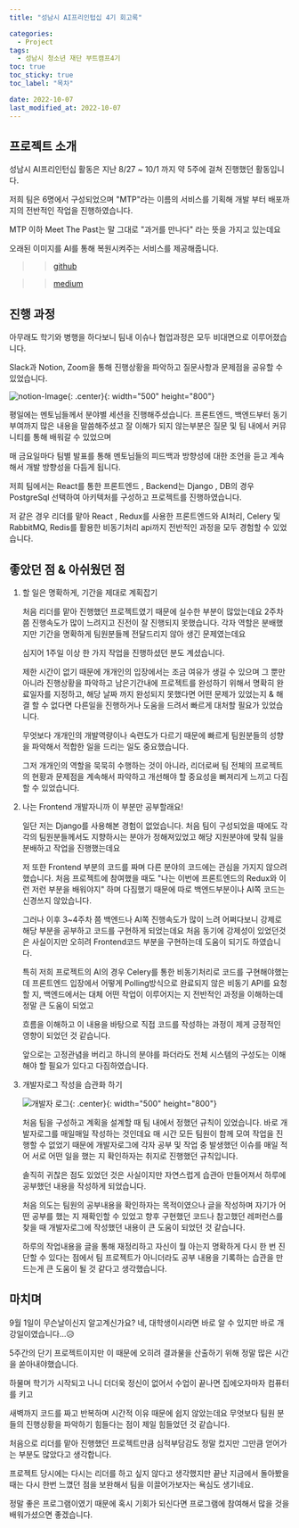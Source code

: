 ```yaml
---
title: "성남시 AI프리인텁십 4기 회고록"

categories:
  - Project
tags:
  - 성남시 청소년 재단 부트캠프4기
toc: true
toc_sticky: true
toc_label: "목차"

date: 2022-10-07
last_modified_at: 2022-10-07
---
```


## 프로젝트 소개

성남시 AI프리인턴십 활동은 지난 8/27 ~ 10/1 까지 약 5주에 걸쳐 진행했던 활동입니다.

저희 팀은 6명에서 구성되었으며 "MTP"라는 이름의 서비스를 기획해 개발 부터 배포까지의 전반적인 작업을 진행하였습니다.

MTP 이하 Meet The Past는 말 그대로 "과거를 만나다" 라는 뜻을 가지고 있는데요

오래된 이미지를 AI를 통해 복원시켜주는 서비스를 제공해줍니다.

> > [github](https://github.com/Meet-the-past)

> > [medium](https://medium.com/@dkfud2121/meet-the-past-mtp-9f3df63c4217)

## 진행 과정

아무래도 학기와 병행을 하다보니 팀내 이슈나 협업과정은 모두 비대면으로 이루어졌습니다.

Slack과 Notion, Zoom을 통해 진행상황을 파악하고 질문사항과 문제점을 공유할 수 있었습니다.

![notion-Image](https://user-images.githubusercontent.com/78795820/194501535-0b64b77e-3e20-4be6-8343-9b9fa348a3bd.png){: .center}{: width="500" height="800"}

평일에는 멘토님들께서 분야별 세션을 진행해주셨습니다. 프론트엔드, 백엔드부터 동기부여까지 많은 내용을 말씀해주셨고 잘 이해가 되지 않는부분은 질문 및 팀 내에서 커뮤니티를 통해 배워갈 수 있었으며

매 금요일마다 팀별 발표를 통해 멘토님들의 피드백과 방향성에 대한 조언을 듣고 계속해서 개발 방향성을 다듬게 됩니다.

저희 팀에서는 React를 통한 프론트엔드 , Backend는 Django , DB의 경우 PostgreSql 선택하여 아키텍처를 구성하고 프로젝트를 진행하였습니다.

저 같은 경우 리더를 맡아 React , Redux를 사용한 프론트엔드와 AI처리, Celery 및 RabbitMQ, Redis를 활용한 비동기처리 api까지 전반적인 과정을 모두 경험할 수 있었습니다.

## 좋았던 점 & 아쉬웠던 점

1. 할 일은 명확하게, 기간을 제대로 계획잡기

   처음 리더를 맡아 진행했던 프로젝트였기 때문에 실수한 부분이 많았는데요 2주차 쯤 진행속도가 많이 느려지고 진전이 잘 진행되지 못했습니다.
   각자 역할은 분배했지만 기간을 명확하게 팀원분들께 전달드리지 않아 생긴 문제였는데요

   심지어 1주일 이상 한 가지 작업을 진행하셨던 분도 계셨습니다.

   제한 시간이 없기 때문에 개개인의 입장에서는 조금 여유가 생길 수 있으며 그 뿐만 아니라 진행상황을 파악하고 남은기간내에 프로젝트를 완성하기 위해서
   명확히 완료일자를 지정하고, 해당 날짜 까지 완성되지 못했다면 어떤 문제가 있었는지 & 해결 할 수 없다면 다른일을 진행하거나 도움을 드려서 빠르게 대처할 필요가 있었습니다.

   무엇보다 개개인의 개발역량이나 숙련도가 다르기 때문에 빠르게 팀원분들의 성향을 파악해서 적합한 일을 드리는 일도 중요했습니다.

   그저 개개인의 역할을 묵묵히 수행하는 것이 아니라, 리더로써 팀 전체의 프로젝트의 현황과 문제점을 계속해서 파악하고 개선해야 할 중요성을 뻐져리게 느끼고 다짐할 수 있었습니다.

2. 나는 Frontend 개발자니까 이 부분만 공부할래요!

   일단 저는 Django를 사용해본 경험이 없었습니다. 처음 팀이 구성되었을 때에도 각각의 팀원분들께서도 지향하시는 분야가 정해져있었고 해당 지원분야에 맞춰 일을 분배하고 작업을 진행했는데요

   저 또한 Frontend 부분의 코드를 짜며 다른 분야의 코드에는 관심을 가지지 않으려했습니다. 처음 프로젝트에 참여했을 때도 "나는 이번에 프론트엔드의 Redux와 이런 저런 부분을 배워야지" 하며 다짐했기 때문에 따로 백엔드부분이나 AI쪽 코드는 신경쓰지 않았습니다.

   그러나 이후 3~4주차 쯤 백엔드나 AI쪽 진행속도가 많이 느려 어쩌다보니 강제로 해당 부분을 공부하고 코드를 구현하게 되었는데요 처음 동기에 강제성이 있었던것은 사실이지만
   오히려 Frontend코드 부분을 구현하는데 도움이 되기도 하였습니다.

   특히 저희 프로젝트의 AI의 경우 Celery를 통한 비동기처리로 코드를 구현해야했는데
   프론트엔드 입장에서 어떻게 Polling방식으로 완료되지 않은 비동기 API를 요청할 지, 백엔드에서는 대체 어떤 작업이 이루어지는 지 전반적인 과정을 이해하는데 정말 큰 도움이 되었고

   흐름을 이해하고 이 내용을 바탕으로 직접 코드를 작성하는 과정이 제게 긍정적인 영향이 되었던 것 같습니다.

   앞으로는 고정관념을 버리고 하니의 분야를 파더라도 전체 시스템의 구성도는 이해해야 할 필요가 있다고 다짐하였습니다.

3. 개발자로그 작성을 습관화 하기

   ![개발자 로그](https://user-images.githubusercontent.com/78795820/194502854-28cbbed9-e3f1-4662-bd76-56d26d8fa9f8.png){: .center}{: width="500" height="800"}

   처음 팀을 구성하고 계획을 설계할 때 팀 내에서 정했던 규칙이 있었습니다. 바로 개발자로그를 매일매일 작성하는 것인데요
   매 시간 모든 팀원이 함께 모여 작업을 진행할 수 없었기 때문에 개발자로그에 각자 공부 및 작업 중 발생했던 이슈를 매일 적어 서로 어떤 일을 했는 지 확인하자는 취지로 진행했던 규칙입니다.

   솔직히 귀찮은 점도 있었던 것은 사실이지만 자연스럽게 습관아 만들어져서 하루에 공부했던 내용을 작성하게 되었습니다.

   처음 의도는 팀원의 공부내용을 확인하자는 목적이였으나 글을 작성하며 자기가 어떤 공부를 했는 지 재확인할 수 있었고 향후 구현했던 코드나 참고했던 레퍼런스를 찾을 때
   개발자로그에 작성했던 내용이 큰 도움이 되었던 것 같습니다.

   하루의 작업내용을 글을 통해 재정리하고 자신이 뭘 아는지 명확하게 다시 한 번 진단할 수 있다는 점에서 팀 프로젝트가 아니더라도 공부 내용을 기록하는 습관을 만드는게 큰 도움이 될 것 같다고 생각했습니다.

## 마치며

9월 1일이 무슨날이신지 알고계신가요? 네, 대학생이시라면 바로 알 수 있지만 바로 개강일이였습니다...😥

5주간의 단기 프로젝트이지만 이 때문에 오히려 결과물을 산출하기 위해 정말 많은 시간을 쏟아내야했습니다.

하물며 학기가 시작되고 나니 더더욱 정신이 없어서 수업이 끝나면 집에오자마자 컴퓨터를 키고

새벽까지 코드를 짜고 반복하며 시간적 이유 때문에 쉽지 않았는데요 무엇보다 팀원 분들의 진행상황을 파악하기 힘들다는 점이 제일 힘들었던 것 같습니다.

처음으로 리더를 맡아 진행했던 프로젝트만큼 심적부담감도 정말 컸지만 그만큼 얻어가는 부분도 많았다고 생각합니다.

프로젝트 당시에는 다시는 리더를 하고 싶지 않다고 생각했지만 끝난 지금에서 돌아봤을 때는 다시 한번 느꼈던 점을 보완해서 팀을 이끌어가보자는 욕심도 생기네요.

정말 좋은 프로그램이였기 때문에 혹시 기회가 되신다면 프로그램에 참여해서 많을 것을 배워가셨으면 좋겠습니다.
